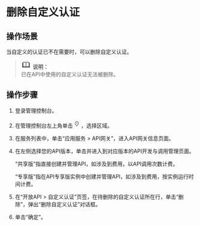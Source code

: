 # 删除自定义认证<a name="apic-ug-190430106"></a>

## 操作场景<a name="section1288124051515"></a>

当自定义的认证已不在需要时，可以删除自定义认证。

>![](public_sys-resources/icon-note.gif) **说明：**   
>已在API中使用的自定义认证无法被删除。  

## 操作步骤<a name="section710174681512"></a>

1.  登录管理控制台。
2.  在管理控制台左上角单击![](figures/icon-region-2.png)，选择区域。
3.  在服务列表中，单击“应用服务 \> API网关”，进入API网关信息页面。
4.  在左侧选择您的API版本，单击并进入到对应版本的API开发与调用管理页面。

    “共享版”指直接创建并管理API，如涉及到费用，以API调用次数计费。

    “专享版”指在API专享版实例中创建并管理API，如涉及到费用，按实例运行时间计费。

5.  在“开放API \> 自定义认证”页签，在待删除的自定义认证所在行，单击“删除”，弹出“删除自定义认证”对话框。
6.  单击“确定”。

